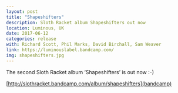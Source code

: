 ```yaml
---
layout: post
title: "Shapeshifters"
description: Sloth Racket album Shapeshifters out now
location: Luminous, UK
date: 2017-06-12
categories: release
with: Richard Scott, Phil Marks, David Birchall, Sam Weaver
link: https://luminouslabel.bandcamp.com/
img: shapeshifters.jpg
---
```


The second Sloth Racket album ‘Shapeshifters’ is out now :-)

[http://slothracket.bandcamp.com/album/shapeshifters](bandcamp)